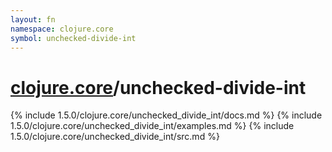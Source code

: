```yaml
---
layout: fn
namespace: clojure.core
symbol: unchecked-divide-int
---
```


# [clojure.core](../)/unchecked-divide-int

{% include 1.5.0/clojure.core/unchecked_divide_int/docs.md %}
{% include 1.5.0/clojure.core/unchecked_divide_int/examples.md %}
{% include 1.5.0/clojure.core/unchecked_divide_int/src.md %}

